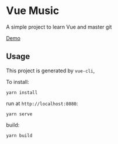 # Vue Music

A simple project to learn Vue and master git

[Demo](https://music.maoyu.info)

## Usage

This project is generated by `vue-cli`,

To install:

`yarn install`

run at `http://localhost:8080`:

`yarn serve`

build:

`yarn build`
